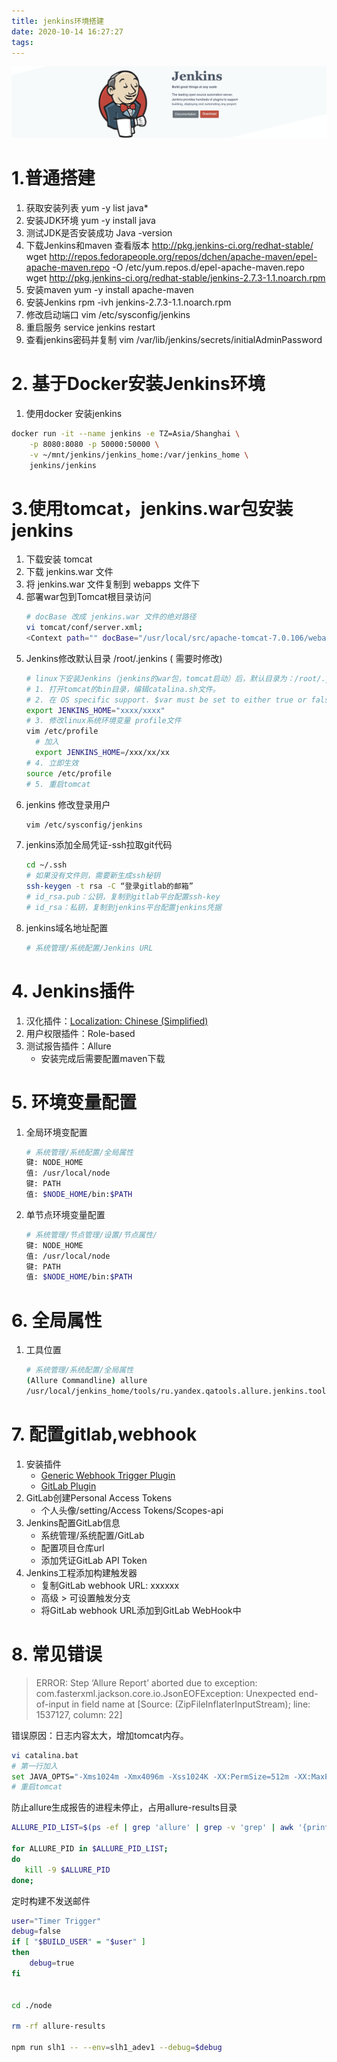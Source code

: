 ```yaml
---
title: jenkins环境搭建
date: 2020-10-14 16:27:27
tags:
---
```


![alt](/images/jenkins.png)

<!-- more -->

# **1.普通搭建**
1. 获取安装列表
yum -y list java*
2. 安装JDK环境
yum -y install java
3. 测试JDK是否安装成功
Java -version
4. 下载Jenkins和maven
查看版本 http://pkg.jenkins-ci.org/redhat-stable/
wget http://repos.fedorapeople.org/repos/dchen/apache-maven/epel-apache-maven.repo -O /etc/yum.repos.d/epel-apache-maven.repo
wget http://pkg.jenkins-ci.org/redhat-stable/jenkins-2.7.3-1.1.noarch.rpm
5. 安装maven
yum -y install apache-maven
6. 安装Jenkins
rpm -ivh jenkins-2.7.3-1.1.noarch.rpm
7. 修改启动端口
vim /etc/sysconfig/jenkins
8. 重启服务
service jenkins restart
9. 查看jenkins密码并复制
vim /var/lib/jenkins/secrets/initialAdminPassword

# **2. 基于Docker安装Jenkins环境**

1. 使用docker 安装jenkins

```sh
docker run -it --name jenkins -e TZ=Asia/Shanghai \
	-p 8080:8080 -p 50000:50000 \
	-v ~/mnt/jenkins/jenkins_home:/var/jenkins_home \
	jenkins/jenkins
```

# **3.使用tomcat，jenkins.war包安装jenkins**
1. 下载安装 tomcat
2. 下载 jenkins.war 文件
3. 将 jenkins.war 文件复制到 webapps 文件下
4. 部署war包到Tomcat根目录访问
   ```sh
   # docBase 改成 jenkins.war 文件的绝对路径
   vi tomcat/conf/server.xml;
   <Context path="" docBase="/usr/local/src/apache-tomcat-7.0.106/webapps/pm" debug="0" privileged="true" reloadable="true"/>
   ```
5. Jenkins修改默认目录 /root/.jenkins ( 需要时修改)
   ```sh
   # linux下安装Jenkins（jenkins的war包，tomcat启动）后，默认目录为：/root/.jenkins
   # 1. 打开tomcat的bin目录，编辑catalina.sh文件。 
   # 2. 在 OS specific support. $var must be set to either true or false. 上面添加:
   export JENKINS_HOME="xxxx/xxxx"
   # 3. 修改linux系统环境变量 profile文件
   vim /etc/profile
     # 加入
     export JENKINS_HOME=/xxx/xx/xx
   # 4. 立即生效
   source /etc/profile
   # 5. 重启tomcat
   ```
6. jenkins 修改登录用户
   ```sh
   vim /etc/sysconfig/jenkins
   ```
7. jenkins添加全局凭证-ssh拉取git代码
   ```sh
   cd ~/.ssh
   # 如果没有文件则，需要新生成ssh秘钥
   ssh-keygen -t rsa -C “登录gitlab的邮箱”
   # id_rsa.pub：公钥，复制到gitlab平台配置ssh-key
   # id_rsa：私钥，复制到jenkins平台配置jenkins凭据
   ```
8. jenkins域名地址配置
   ```sh
   # 系统管理/系统配置/Jenkins URL
   ```

# **4. Jenkins插件**

1. 汉化插件：[Localization: Chinese (Simplified)](https://wiki.jenkins-ci.org/display/JENKINS/Localization+zh+cn+Plugin) 
2. 用户权限插件：Role-based
3. 测试报告插件：Allure
   - 安装完成后需要配置maven下载

# **5. 环境变量配置**
1. 全局环境变配置
   ```sh
   # 系统管理/系统配置/全局属性
   键: NODE_HOME
   值: /usr/local/node
   键: PATH
   值: $NODE_HOME/bin:$PATH
   ```
2. 单节点环境变量配置
   ```sh
   # 系统管理/节点管理/设置/节点属性/
   键: NODE_HOME
   值: /usr/local/node
   键: PATH
   值: $NODE_HOME/bin:$PATH
   ```

# 6. 全局属性

 1. 工具位置
    ```sh
    # 系统管理/系统配置/全局属性
    (Allure Commandline) allure
    /usr/local/jenkins_home/tools/ru.yandex.qatools.allure.jenkins.tools.AllureCommandlineInstallation/allure
    ```


# 7. 配置gitlab,webhook

1. 安装插件
   - [Generic Webhook Trigger Plugin](https://plugins.jenkins.io/generic-webhook-trigger)
   - [GitLab Plugin](https://plugins.jenkins.io/gitlab-plugin)
2. GitLab创建Personal Access Tokens
	- 个人头像/setting/Access Tokens/Scopes-api
3. Jenkins配置GitLab信息
   - 系统管理/系统配置/GitLab
   - 配置项目仓库url
   - 添加凭证GitLab API Token
4. Jenkins工程添加构建触发器
   - 复制GitLab webhook URL: xxxxxx 
   - 高级 > 可设置触发分支
   - 将GitLab webhook URL添加到GitLab WebHook中

# 8. 常见错误
> ERROR: Step ‘Allure Report’ aborted due to exception: 
com.fasterxml.jackson.core.io.JsonEOFException: Unexpected end-of-input in field name
at [Source: (ZipFileInflaterInputStream); line: 1537127, column: 22]

错误原因：日志内容太大，增加tomcat内存。
```sh
vi catalina.bat
# 第一行加入
set JAVA_OPTS="-Xms1024m -Xmx4096m -Xss1024K -XX:PermSize=512m -XX:MaxPermSize=2048m"
# 重启tomcat
```
防止allure生成报告的进程未停止，占用allure-results目录
```sh
ALLURE_PID_LIST=$(ps -ef | grep 'allure' | grep -v 'grep' | awk '{print $2}')

for ALLURE_PID in $ALLURE_PID_LIST;
do
   kill -9 $ALLURE_PID
done;
```

定时构建不发送邮件
```sh
user="Timer Trigger"
debug=false
if [ "$BUILD_USER" = "$user" ]
then
	debug=true
fi


cd ./node

rm -rf allure-results

npm run slh1 -- --env=slh1_adev1 --debug=$debug
```
